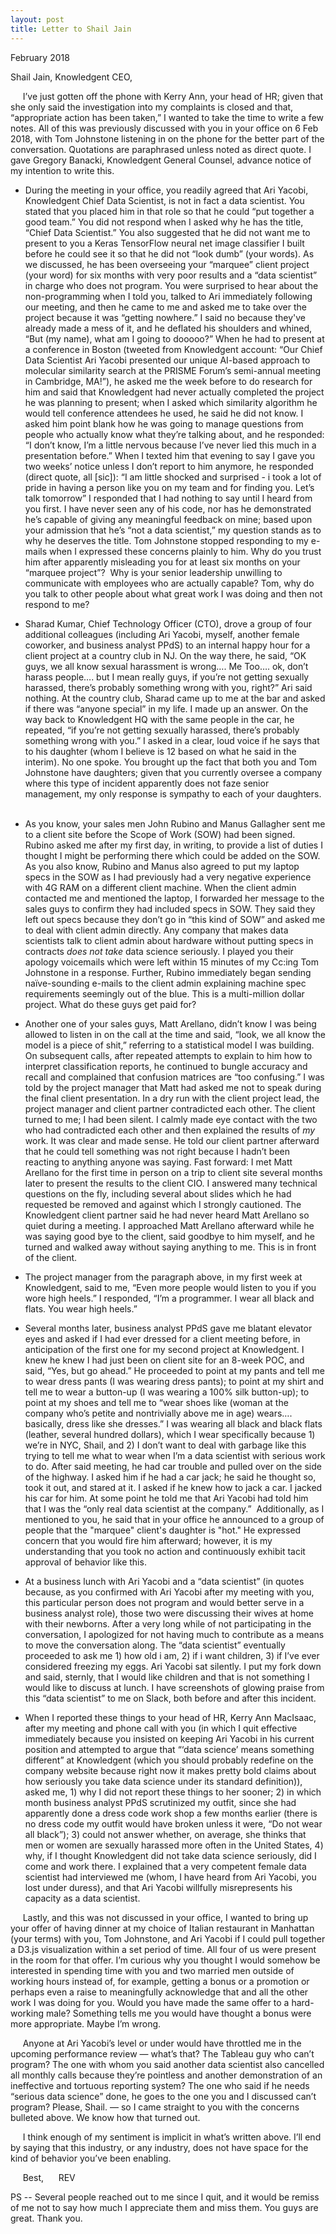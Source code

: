 ```yaml
---
layout: post
title: Letter to Shail Jain
---
```

February 2018

Shail Jain, Knowledgent CEO,

&nbsp;&nbsp;&nbsp;&nbsp;&nbsp;I’ve just gotten off the phone with Kerry Ann, your head of HR; given that she only said the investigation into my complaints is closed and that, “appropriate action has been taken,” I wanted to take the time to write a few notes.  All of this was previously discussed with you in your office on 6 Feb 2018, with Tom Johnstone listening in on the phone for the better part of the conversation.  Quotations are paraphrased unless noted as direct quote.  I gave Gregory Banacki, Knowledgent General Counsel, advance notice of my intention to write this.

* During the meeting in your office, you readily agreed that Ari Yacobi, Knowledgent Chief Data Scientist, is not in fact a data scientist.  You stated that you placed him in that role so that he could “put together a good team.”  You did not respond when I asked why he has the title, “Chief Data Scientist.”  You also suggested that he did not want me to present to you a Keras TensorFlow neural net image classifier I built before he could see it so that he did not “look dumb” (your words).  As we discussed, he has been overseeing your “marquee” client project (your word) for six months with very poor results and a “data scientist” in charge who does not program.  You were surprised to hear about the non-programming when I told you, talked to Ari immediately following our meeting, and then he came to me and asked me to take over the project because it was “getting nowhere.”  I said no because they've already made a mess of it, and he deflated his shoulders and whined, “But (my name), what am I going to dooooo?”  When he had to present at a conference in Boston (tweeted from Knowledgent account: “Our Chief Data Scientist Ari Yacobi presented our unique AI-based approach to molecular similarity search at the PRISME Forum’s semi-annual meeting in Cambridge, MA!”), he asked me the week before to do research for him and said that Knowledgent had never actually completed the project he was planning to present; when I asked which similarity algorithm he would tell conference attendees he used, he said he did not know.  I asked him point blank how he was going to manage questions from people who actually know what they’re talking about, and he responded: “I don’t know, I’m a little nervous because I’ve never lied this much in a presentation before.”  When I texted him that evening to say I gave you two weeks’ notice unless I don’t report to him anymore, he responded (direct quote, all [sic]): “I am little shocked and surprised - i took a lot of pride in having a person like you on my team and for finding you.  Let’s talk tomorrow”  I responded that I had nothing to say until I heard from you first.  I have never seen any of his code, nor has he demonstrated he’s capable of giving any meaningful feedback on mine; based upon your admission that he’s “not a data scientist,” my question stands as to why he deserves the title.  Tom Johnstone stopped responding to my e-mails when I expressed these concerns plainly to him.  Why do you trust him after apparently misleading you for at least six months on your “marquee project”?   Why is your senior leadership unwilling to communicate with employees who are actually capable?  Tom, why do you talk to other people about what great work I was doing and then not respond to me?

* Sharad Kumar, Chief Technology Officer (CTO), drove a group of four additional colleagues (including Ari Yacobi, myself, another female coworker, and business analyst PPdS) to an internal happy hour for a client project at a country club in NJ.  On the way there, he said, “OK guys, we all know sexual harassment is wrong…. Me Too…. ok, don’t harass people…. but I mean really guys, if you’re not getting sexually harassed, there’s probably something wrong with you, right?”  Ari said nothing.  At the country club, Sharad came up to me at the bar and asked if there was “anyone special” in my life.  I made up an answer.  On the way back to Knowledgent HQ with the same people in the car, he repeated, “if you’re not getting sexually harassed, there’s probably something wrong with you.”  I asked in a clear, loud voice if he says that to his daughter (whom I believe is 12 based on what he said in the interim).  No one spoke.  You brought up the fact that both you and Tom Johnstone have daughters; given that you currently oversee a company where this type of incident apparently does not faze senior management, my only response is sympathy to each of your daughters.   

* As you know, your sales men John Rubino and Manus Gallagher sent me to a client site before the Scope of Work (SOW) had been signed.  Rubino asked me after my first day, in writing, to provide a list of duties I thought I might be performing there which could be added on the SOW.  As you also know, Rubino and Manus also agreed to put my laptop specs in the SOW as I had previously had a very negative experience with 4G RAM on a different client machine.  When the client admin contacted me and mentioned the laptop, I forwarded her message to the sales guys to confirm they had included specs in SOW.  They said they left out specs because they don’t go in “this kind of SOW” and asked me to deal with client admin directly.  Any company that makes data scientists talk to client admin about hardware without putting specs in contracts *does not take* data science seriously.  I played you their apology voicemails which were left within 15 minutes of my Cc:ing Tom Johnstone in a response.  Further, Rubino immediately began sending naïve-sounding e-mails to the client admin explaining machine spec requirements seemingly out of the blue.  This is a multi-million dollar project.  What do these guys get paid for?    

* Another one of your sales guys, Matt Arellano, didn’t know I was being allowed to listen in on the call at the time and said, “look, we all know the model is a piece of shit,” referring to a statistical model I was building.  On subsequent calls, after repeated attempts to explain to him how to interpret classification reports, he continued to bungle accuracy and recall and complained that confusion matrices are “too confusing.”  I was told by the project manager that Matt had asked me not to speak during the final client presentation.  In a dry run with the client project lead, the project manager and client partner contradicted each other.  The client turned to me; I had been silent.  I calmly made eye contact with the two who had contradicted each other and then explained the results of *my* work.  It was clear and made sense.  He told our client partner afterward that he could tell something was not right because I hadn’t been reacting to anything anyone was saying.  Fast forward: I met Matt Arellano for the first time in person on a trip to client site several months later to present the results to the client CIO.  I answered many technical questions on the fly, including several about slides which he had requested be removed and against which I strongly cautioned.  The Knowledgent client partner said he had never heard Matt Arellano so quiet during a meeting.  I approached Matt Arellano afterward while he was saying good bye to the client, said goodbye to him myself, and he turned and walked away without saying anything to me.  This is in front of the client. 

* The project manager from the paragraph above, in my first week at Knowledgent, said to me, “Even more people would listen to you if you wore high heels.”  I responded, “I’m a programmer.  I wear all black and flats.  You wear high heels.” 

* Several months later, business analyst PPdS gave me blatant elevator eyes and asked if I had ever dressed for a client meeting before, in anticipation of the first one for my second project at Knowledgent.  I knew he knew I had just been on client site for an 8-week POC, and said, “Yes, but go ahead.”  He proceeded to point at my pants and tell me to wear dress pants (I was wearing dress pants); to point at my shirt and tell me to wear a button-up (I was wearing a 100% silk button-up); to point at my shoes and tell me to “wear shoes like (woman at the company who’s petite and nontrivially above me in age) wears…. basically, dress like she dresses.”  I was wearing all black and black flats (leather, several hundred dollars), which I wear specifically because 1) we’re in NYC, Shail, and 2) I don’t want to deal with garbage like this trying to tell me what to wear when I’m a data scientist with serious work to do.  After said meeting, he had car trouble and pulled over on the side of the highway.  I asked him if he had a car jack; he said he thought so, took it out, and stared at it.  I asked if he knew how to jack a car.  I jacked his car for him.  At some point he told me that Ari Yacobi had told him that I was the “only real data scientist at the company.”    Additionally, as I mentioned to you, he said that in your office he announced to a group of people that the "marquee" client's daughter is "hot."  He expressed concern that you would fire him afterward; however, it is my understanding that you took no action and continuously exhibit tacit approval of behavior like this.

*  At a business lunch with Ari Yacobi and a “data scientist” (in quotes because, as you confirmed with Ari Yacobi after my meeting with you, this particular person does not program and would better serve in a business analyst role), those two were discussing their wives at home with their newborns.  After a very long while of not participating in the conversation, I apologized for not having much to contribute as a means to move the conversation along.   The “data scientist” eventually proceeded to ask me 1) how old i am, 2) if i want children, 3) if I’ve ever considered freezing my eggs.  Ari Yacobi sat silently.  I put my fork down and said, sternly, that I would like children and that is not something I would like to discuss at lunch.  I have screenshots of glowing praise from this “data scientist” to me on Slack, both before and after this incident.   

* When I reported these things to your head of HR, Kerry Ann MacIsaac, after my meeting and phone call with you (in which I quit effective immediately because you insisted on keeping Ari Yacobi in his current position and attempted to argue that “‘data science’ means something different” at Knowledgent (which you should probably redefine on the company website because right now it makes pretty bold claims about how seriously you take data science under its standard definition)), asked me, 1) why I did not report these things to her sooner; 2) in which month business analyst PPdS scrutinized my outfit, since she had apparently done a dress code work shop a few months earlier (there is no dress code my outfit would have broken unless it were, “Do not wear all black”); 3) could not answer whether, on average, she thinks that men or women are sexually harassed more often in the United States, 4) why, if I thought Knowledgent did not take data science seriously, did I come and work there.  I explained that a very competent female data scientist had interviewed me (whom, I have heard from Ari Yacobi, you lost under duress), and that Ari Yacobi willfully misrepresents his capacity as a data scientist.  

&nbsp;&nbsp;&nbsp;&nbsp;&nbsp;Lastly, and this was not discussed in your office, I wanted to bring up your offer of having dinner at my choice of Italian restaurant in Manhattan (your terms) with you, Tom Johnstone, and Ari Yacobi if I could pull together a D3.js visualization within a set period of time.  All four of us were present in the room for that offer.  I’m curious why you thought I would somehow be interested in spending time with you and two married men outside of working hours instead of, for example, getting a bonus or a promotion or perhaps even a raise to meaningfully acknowledge that and all the other work I was doing for you.  Would you have made the same offer to a hard-working male?  Something tells me you would have thought a bonus were more appropriate.  Maybe I’m wrong.

&nbsp;&nbsp;&nbsp;&nbsp;&nbsp;Anyone at Ari Yacobi’s level or under would have throttled me in the upcoming performance review  — what’s that?  The Tableau guy who can’t program?  The one with whom you said another data scientist also cancelled all monthly calls because they’re pointless and another demonstration of an ineffective and tortuous reporting system?  The one who said if he needs “serious data science” done, he goes to the one you and I discussed can’t program?  Please, Shail. —  so I came straight to you with the concerns bulleted above.  We know how that turned out.

&nbsp;&nbsp;&nbsp;&nbsp;&nbsp;I think enough of my sentiment is implicit in what’s written above.  I’ll end by saying that this industry, or any industry, does not have space for the kind of behavior you’ve been enabling.

&nbsp;&nbsp;&nbsp;&nbsp;&nbsp;Best,
&nbsp;&nbsp;&nbsp;&nbsp;&nbsp;REV

PS -- Several people reached out to me since I quit, and it would be remiss of me not to say how much I appreciate them and miss them.  You guys are great.  Thank you.
